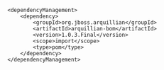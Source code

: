     <dependencyManagement>
	    <dependency>
            <groupId>org.jboss.arquillian</groupId>
            <artifactId>arquillian-bom</artifactId>
            <version>1.0.3.Final</version>
            <scope>import</scope>
            <type>pom</type>
        </dependency>
    </dependencyManagement>
